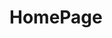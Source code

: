 # HomePage

<!--

This is an unfinished project that I am currently working on.
Building a homepage with css, html and JavaScript
